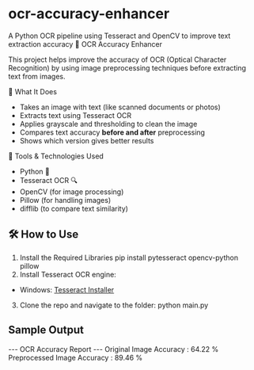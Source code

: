 # ocr-accuracy-enhancer
A Python OCR pipeline using Tesseract and OpenCV to improve text extraction accuracy
🧠 OCR Accuracy Enhancer

This project helps improve the accuracy of OCR (Optical Character Recognition) by using image preprocessing techniques before extracting text from images.

📌 What It Does

- Takes an image with text (like scanned documents or photos)
- Extracts text using Tesseract OCR
- Applies grayscale and thresholding to clean the image
- Compares text accuracy **before and after** preprocessing
- Shows which version gives better results

🧰 Tools & Technologies Used

- Python 🐍
- Tesseract OCR 🔍
- OpenCV (for image processing)
- Pillow (for handling images)
- difflib (to compare text similarity)

## 🛠 How to Use

1. Install the Required Libraries
pip install pytesseract opencv-python pillow
2. Install Tesseract OCR engine:
- Windows: [Tesseract Installer](https://github.com/UB-Mannheim/tesseract/wiki)
3. Clone the repo and navigate to the folder:
python main.py

## Sample Output
--- OCR Accuracy Report ---
Original Image Accuracy     : 64.22 %
Preprocessed Image Accuracy : 89.46 %
